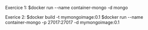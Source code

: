 Exercice 1:
$docker run --name container-mongo -d mongo

Exerice 2:
$docker build -t mymongoimage:0.1
$docker run --name container-mongo -p 27017:27017 -d mymongoimage:0.1
